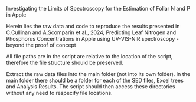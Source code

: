 Investigating the Limits of Spectroscopy for the Estimation of Foliar N and P in Apple

Herein lies the raw data and code to reproduce the results presented in C.Cullinan and A.Scomparin et al., 2024, 
Predicting Leaf Nitrogen and Phosphorus Concentrations in Apple using UV-VIS-NIR spectroscopy - beyond the proof of concept

All file paths are in the script are relative to the location of the script, therefore the file structure should be preserved.

Extract the raw data files into the main folder (not into its own folder). In the main folder there should be a folder for
each of the SED files, Excel trees and Analysis Results. The script should then access these directories without any need to
respecify file locations. 
